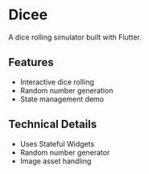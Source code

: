 # Dicee

A dice rolling simulator built with Flutter.

## Features
- Interactive dice rolling
- Random number generation
- State management demo

## Technical Details
- Uses Stateful Widgets
- Random number generator
- Image asset handling
